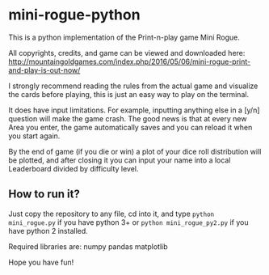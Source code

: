 # mini-rogue-python
This is a python implementation of the Print-n-play game Mini Rogue. 

All copyrights, credits, and game can be viewed and downloaded here: http://mountaingoldgames.com/index.php/2016/05/06/mini-rogue-print-and-play-is-out-now/

I strongly recommend reading the rules from the actual game and visualize the cards before playing, this is just an easy way to play on the terminal.

It does have input limitations. For example, inputting anything else in a [y/n] question will make the game crash. The good news is that at every new Area you enter, the game automatically saves and you can reload it when you start again.

By the end of game (if you die or win) a plot of your dice roll distribution will be plotted, and after closing it you can input your name into a local Leaderboard divided by difficulty level.

## How to run it?
Just copy the repository to any file, cd into it, and type `python mini_rogue.py` if you have python 3+ or `python mini_rogue_py2.py` if you have python 2 installed.

Required libraries are:
numpy
pandas
matplotlib

Hope you have fun!
